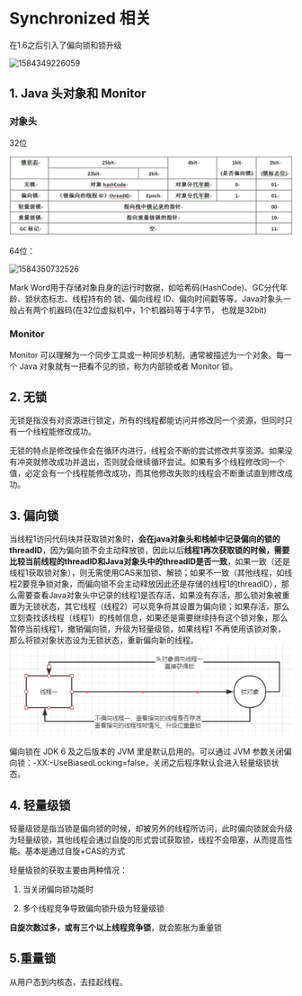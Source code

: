 # Synchronized 相关

在1.6之后引入了偏向锁和锁升级

![1584349226059](C:\Users\hasaki\AppData\Roaming\Typora\typora-user-images\1584349226059.png)

## 1. Java 头对象和 Monitor

### 对象头

32位

![1584350763471](https://raw.githubusercontent.com/Yang6149/typora-image/master/demo/202003/16/172604-513442.png)

64位：

![1584350732526](C:\Users\hasaki\AppData\Roaming\Typora\typora-user-images\1584350732526.png)

Mark Word用于存储对象自身的运行时数据，如哈希码(HashCode)、GC分代年龄、锁状态标志、线程持有的 锁、偏向线程 ID、偏向时间戳等等。Java对象头一般占有两个机器码(在32位虚拟机中，1个机器码等于4字节， 也就是32bit)

### Monitor

Monitor 可以理解为一个同步工具或一种同步机制，通常被描述为一个对象。每一个 Java 对象就有一把看不见的锁，称为内部锁或者 Monitor 锁。

## 2. 无锁

无锁是指没有对资源进行锁定，所有的线程都能访问并修改同一个资源，但同时只有一个线程能修改成功。

无锁的特点是修改操作会在循环内进行，线程会不断的尝试修改共享资源。如果没有冲突就修改成功并退出，否则就会继续循环尝试。如果有多个线程修改同一个值，必定会有一个线程能修改成功，而其他修改失败的线程会不断重试直到修改成功。

## 3. 偏向锁

当线程1访问代码块并获取锁对象时，**会在java对象头和栈帧中记录偏向的锁的threadID**，因为偏向锁不会主动释放锁，因此以后**线程1再次获取锁的时候，需要比较当前线程的threadID和Java对象头中的threadID是否一致**，如果一致（还是线程1获取锁对象），则无需使用CAS来加锁、解锁；如果不一致（其他线程，如线程2要竞争锁对象，而偏向锁不会主动释放因此还是存储的线程1的threadID），那么需要查看Java对象头中记录的线程1是否存活，如果没有存活，那么锁对象被重置为无锁状态，其它线程（线程2）可以竞争将其设置为偏向锁；如果存活，那么立刻查找该线程（线程1）的栈帧信息，如果还是需要继续持有这个锁对象，那么暂停当前线程1，撤销偏向锁，升级为轻量级锁，如果线程1 不再使用该锁对象，那么将锁对象状态设为无锁状态，重新偏向新的线程。
![1584351346919](https://raw.githubusercontent.com/Yang6149/typora-image/master/demo/202003/16/173548-159079.png)

偏向锁在 JDK 6 及之后版本的 JVM 里是默认启用的。可以通过 JVM 参数关闭偏向锁：-XX:-UseBiasedLocking=false，关闭之后程序默认会进入轻量级锁状态。

## 4. 轻量级锁

轻量级锁是指当锁是偏向锁的时候，却被另外的线程所访问，此时偏向锁就会升级为轻量级锁，其他线程会通过自旋的形式尝试获取锁，线程不会阻塞，从而提高性能。基本是通过自旋+CAS的方式

轻量级锁的获取主要由两种情况：

1. 当关闭偏向锁功能时

2. 多个线程竞争导致偏向锁升级为轻量级锁

   

**自旋次数过多，或有三个以上线程竞争锁**，就会膨胀为重量锁

## 5.重量锁

从用户态到内核态，去挂起线程。